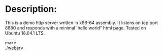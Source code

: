 Description:
============

This is a demo http server written in x86-64 assembly. It listens on tcp port 8880 and responds with a minimal 'hello world" html page.
Tested on Ubuntu 18.04.1 LTS.

make<BR>
./websrv<BR>
